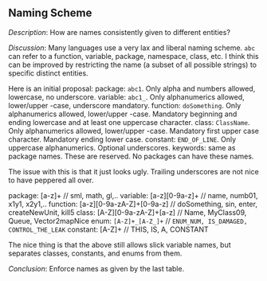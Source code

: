 ## Naming Scheme ##
*Description*: How are names consistently given to different entities?

*Discussion*: Many languages use a very lax and liberal naming scheme. `abc` can
refer to a function, variable, package, namespace, class, etc. I think this can
be improved by restricting the name (a subset of all possible strings) to
specific distinct entities.

Here is an initial proposal:
package: `abc1`. Only alpha and numbers allowed, lowercase, no underscore.
variable: `abc1_`. Only alphanumerics allowed, lower/upper -case, underscore
mandatory.
function: `doSomething`. Only alphanumerics allowed, lower/upper -case.
Mandatory beginning and ending lowercase and at least one uppercase character.
class: `ClassName`. Only alphanumerics allowed, lower/upper -case. Mandatory
first upper case character. Mandatory ending lower case.
constant: `END_OF_LINE`. Only uppercase alphanumerics. Optional underscores.
keywords: same as package names. These are reserved. No packages can have these
names.

The issue with this is that it just looks ugly. Trailing underscores are not nice to
have peppered all over.

package: [a-z]+                                 // sml, math, gl,..
variable: [a-z][0-9a-z]+                        // name, numb01, x1y1, x2y1,..
function: [a-z][0-9a-zA-Z]+[0-9a-z]             // doSomething, sin, enter, createNewUnit, kill5
class: [A-Z][0-9a-zA-Z]+[a-z]                   // Name, MyClass09, Queue, Vector2mapNice
enum: `[A-Z]+_[A-Z_]+`                          // `ENUM_NUM, IS_DAMAGED, CONTROL_THE_LEAK`
constant: [A-Z]+                                // THIS, IS, A, CONSTANT

The nice thing is that the above still allows slick variable names, but separates
classes, constants, and enums from them.

*Conclusion*: Enforce names as given by the last table.


